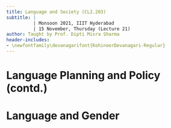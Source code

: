 ```yaml
---
title: Language and Society (CL2.203)
subtitle: |
          | Monsoon 2021, IIIT Hyderabad
          | 15 November, Thursday (Lecture 21)
author: Taught by Prof. Dipti Misra Sharma
header-includes:
- \newfontfamily\devanagarifont{KohinoorDevanagari-Regular}
---
```


# Language Planning and Policy (contd.)

# Language and Gender
